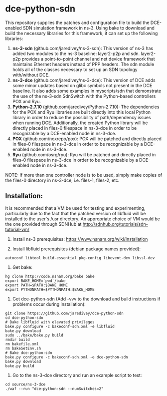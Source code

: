 # dce-python-sdn
This repository supplies the patches and configuration file to build the DCE-enabled SDN simulation framework in ns-3. Using bake to download and build the necessary libraries for this framework, it can set up the following libraries:

1. **ns-3-sdn** (github.com/jaredivey/ns-3-sdn): This version of ns-3 has added two modules to the ns-3 baseline: layer2-p2p and sdn. layer2-p2p provides a point-to-point channel and net device framework that maintains Ethernet headers instead of PPP headers. The sdn module holds all of the classes necessary to set up an SDN topology with/without DCE.
1. **ns-3-dce** (github.com/jaredivey/ns-3-dce): This version of DCE adds some minor updates based on glibc symbols not present in the DCE baseline. It also adds some examples in myscripts/sdn that demonstrate the use of the ns-3-sdn SdnSwitch with the Python-based controllers POX and Ryu.
1. **Python-2.7.10** (github.com/jaredivey/Python-2.7.10): The dependencies for the POX and Ryu libraries are built directly into this local Python library in order to reduce the possibility of path/dependency issues when running DCE. Additionally, the created Python library will be directly placed in files-0 filespace in ns-3-dce in order to be recognizable by a DCE-enabled node in ns-3-dce.
1. **POX** (github.com/noxrepo/pox): POX will be patched and directly placed in files-0 filespace in ns-3-dce in order to be recognizable by a DCE-enabled node in ns-3-dce.
1. **Ryu** (github.com/osrg/ryu): Ryu will be patched and directly placed in files-0 filespace in ns-3-dce in order to be recognizable by a DCE-enabled node in ns-3-dce.

NOTE: If more than one controller node is to be used, simply make copies of the files-0 directory in ns-3-dce, i.e. files-1, files-2, etc.

## Installation:

It is recommended that a VM be used for testing and experimenting, particularly due to the fact that the patched version of libfluid will be installed to the user's /usr directory. An appropriate choice of VM would be the one provided through SDNHub at http://sdnhub.org/tutorials/sdn-tutorial-vm/

1. Install ns-3 prerequisites:
  https://www.nsnam.org/wiki/Installation

1. Install libfluid prerequisites (debian package names provided):
  ```
  autoconf libtool build-essential pkg-config libevent-dev libssl-dev
  ```

1. Get bake:
  ```
  hg clone http://code.nsnam.org/bake bake
  export BAKE_HOME=`pwd`/bake
  export PATH=$PATH:$BAKE_HOME
  export PYTHONPATH=$PYTHONPATH:$BAKE_HOME
  ```

1. Get dce-python-sdn (Add -vvv to the download and build instructions if problems occur during installation):
  ```
  git clone https://github.com/jaredivey/dce-python-sdn
  cd dce-python-sdn
  # Bake libfluid with elevated privileges
  bake.py configure -c bakeconf-sdn.xml -e libfluid
  bake.py download
  sudo ../bake/bake.py build
  rmdir build
  rm bakefile.xml
  rm bakeSetEnv.sh
  # Bake dce-python-sdn
  bake.py configure -c bakeconf-sdn.xml -e dce-python-sdn
  bake.py download
  bake.py build
  ```

1. Go to the ns-3-dce directory and run an example script to test:
  ```
  cd source/ns-3-dce
  ./waf --run "dce-python-sdn --numSwitches=2"
  ```
